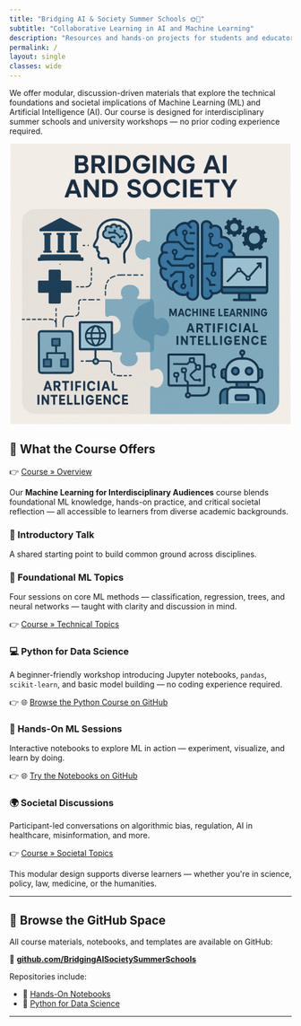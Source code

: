 ```yaml
---
title: "Bridging AI & Society Summer Schools 🌞🤖"
subtitle: "Collaborative Learning in AI and Machine Learning"
description: "Resources and hands-on projects for students and educators in Artificial Intelligence, Data Science, and Machine Learning."
permalink: /
layout: single
classes: wide
---
```


We offer modular, discussion-driven materials that explore the technical foundations and societal implications of Machine Learning (ML) and Artificial Intelligence (AI). Our course is designed for interdisciplinary summer schools and university workshops — no prior coding experience required.

<p align="center">
  <img src="/assets/img/logo.jpg" alt="Bridging AI & Society Banner" width="500">
</p>

## 🧭 What the Course Offers

👉 [Course » Overview](/course/)

Our **Machine Learning for Interdisciplinary Audiences** course blends foundational ML knowledge, hands-on practice, and critical societal reflection — all accessible to learners from diverse academic backgrounds.

### 📣 Introductory Talk

A shared starting point to build common ground across disciplines.

### 🧠 Foundational ML Topics

Four sessions on core ML methods — classification, regression, trees, and neural networks — taught with clarity and discussion in mind.

👉 [Course » Technical Topics](/course/technical/)

### 💻 Python for Data Science

A beginner-friendly workshop introducing Jupyter notebooks, `pandas`, `scikit-learn`, and basic model building — no coding experience required.

👉 🌐 [Browse the Python Course on GitHub](https://github.com/BridgingAISocietySummerSchools/Data-Science-AI-Python-Course)

### 🔎 Hands-On ML Sessions

Interactive notebooks to explore ML in action — experiment, visualize, and learn by doing.

👉 🌐 [Try the Notebooks on GitHub](https://github.com/BridgingAISocietySummerSchools/Hands-On-Notebooks)

### 🌍 Societal Discussions

Participant-led conversations on algorithmic bias, regulation, AI in healthcare, misinformation, and more.

👉 [Course » Societal Topics](/course/societal/)

This modular design supports diverse learners — whether you're in science, policy, law, medicine, or the humanities.

---

## 💾 Browse the GitHub Space

All course materials, notebooks, and templates are available on GitHub:

🔗 **[github.com/BridgingAISocietySummerSchools](https://github.com/BridgingAISocietySummerSchools)**

Repositories include:
- 📓 [Hands-On Notebooks](https://github.com/BridgingAISocietySummerSchools/Hands-On-Notebooks)
- 🐍 [Python for Data Science](https://github.com/BridgingAISocietySummerSchools/Data-Science-AI-Python-Course)

---

